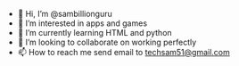 - 👋 Hi, I’m @sambillionguru
- 👀 I’m interested in apps and games
- 🌱 I’m currently learning HTML and python
- 💞️ I’m looking to collaborate on working perfectly
- 📫 How to reach me send email to techsam51@gmail.com

<!---
sambillionguru/sambillionguru is a ✨ special ✨ repository because its `README.md` (this file) appears on your GitHub profile.
You can click the Preview link to take a look at your changes.
--->
